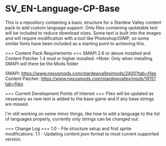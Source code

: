 # SV_EN-Language-CP-Base
This is a repository containing a basic structure for a Stardew Valley content pack to add custom language support. Only files containing updatable text will be included to reduce download sizes. Some text is built into the images and will require modification with a tool like Photoshop/GIMP, so some similar fonts have been included as a starting point to achieving this.


=== Content Pack Requirements ===
SMAPI 2.6 or above installed and Content Patcher 1.4 mod or higher installed. 
*Note: Only when installing SMAPI will there be the Mods folder

SMAPI: https://www.nexusmods.com/stardewvalley/mods/2400?tab=files
Content Patcher: https://www.nexusmods.com/stardewvalley/mods/1915?tab=files


=== Current Development Points of Interest ===
Files will be updated as nessesary as new text is added to the base game and if any base strings are missed.

I'm still working on some minor things, like how to add a language to the list of languages properly, currently only strings can be changed out.





=== Change Log ===
1.0 - File structure setup and first sprite modifications.
1.1 - Updating content.json format to most current supported version.